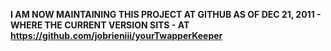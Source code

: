 **I AM NOW MAINTAINING THIS PROJECT AT GITHUB AS OF DEC 21, 2011  - WHERE THE CURRENT VERSION SITS - AT https://github.com/jobrieniii/yourTwapperKeeper**
